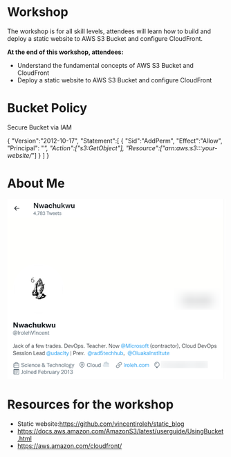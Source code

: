 # Workshop

The workshop is for all skill levels, attendees will learn how to build and deploy a static website to AWS S3 Bucket and configure CloudFront.

**At the end of this workshop, attendees:**
- Understand the fundamental concepts of AWS S3 Bucket and CloudFront
- Deploy a static website to AWS S3 Bucket and configure CloudFront

# Bucket Policy

Secure Bucket via IAM

{
"Version":"2012-10-17",
"Statement":[
 {
   "Sid":"AddPerm",
   "Effect":"Allow",
   "Principal": "*",
   "Action":["s3:GetObject"],
   "Resource":["arn:aws:s3:::your-website/*"]
 }
]
}




# About Me

![](/about.png)

# Resources for the workshop

- Static website:https://github.com/vincentiroleh/static_blog
- https://docs.aws.amazon.com/AmazonS3/latest/userguide/UsingBucket.html
- https://aws.amazon.com/cloudfront/
